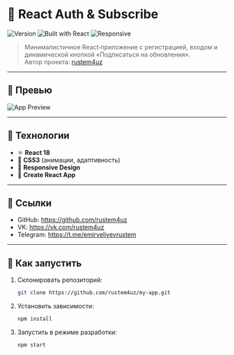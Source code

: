 # 🔐 React Auth & Subscribe

![Version](https://img.shields.io/badge/version-1.0-blue.svg)
![Built with React](https://img.shields.io/badge/tech-React%20%7C%20HTML%20%7C%20CSS%20%7C%20JavaScript-brightgreen.svg)
![Responsive](https://img.shields.io/badge/responsive-yes-success.svg)

> Минималистичное React‑приложение с регистрацией, входом и динамической кнопкой «Подписаться на обновления».  
> Автор проекта: [rustem4uz](https://github.com/rustem4uz)  

---

## 📸 Превью

![App Preview](https://user-images.githubusercontent.com/00000000/preview.png)

---

## 🔧 Технологии

- ⚛️ **React 18**  
- 💅 **CSS3** (анимации, адаптивность)  
- 📱 **Responsive Design**  
- 🚀 **Create React App**

---

## 🔗 Ссылки

- GitHub: https://github.com/rustem4uz  
- VK: https://vk.com/rustem4uz  
- Telegram: https://t.me/emirveliyevrustem  

---

## 🚀 Как запустить

1. Склонировать репозиторий:  
   ```bash
   git clone https://github.com/rustem4uz/my-app.git
2. Установить зависимости:
   ```bash
   npm install
3. Запустить в режиме разработки:
   ```bash
   npm start
